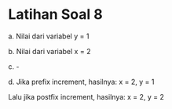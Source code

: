 # Latihan Soal 8

a. Nilai dari variabel y = 1

b. Nilai dari variabel x = 2

c. -

d. Jika prefix increment, hasilnya: x = 2, y = 1

Lalu jika postfix increment, hasilnya: x = 2, y = 2
